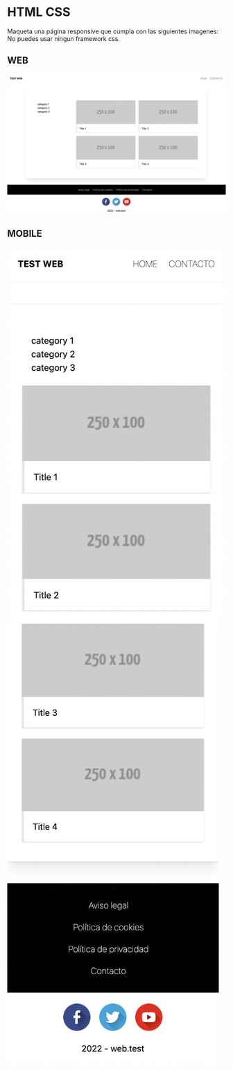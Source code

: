 # HTML CSS

Maqueta una página responsive que cumpla con las siguientes imagenes:
No puedes usar ningun framework css.

## WEB
![Web](w1400.png)

## MOBILE

![Mobile](w390.png)
![Mobile](w390-2.png)
